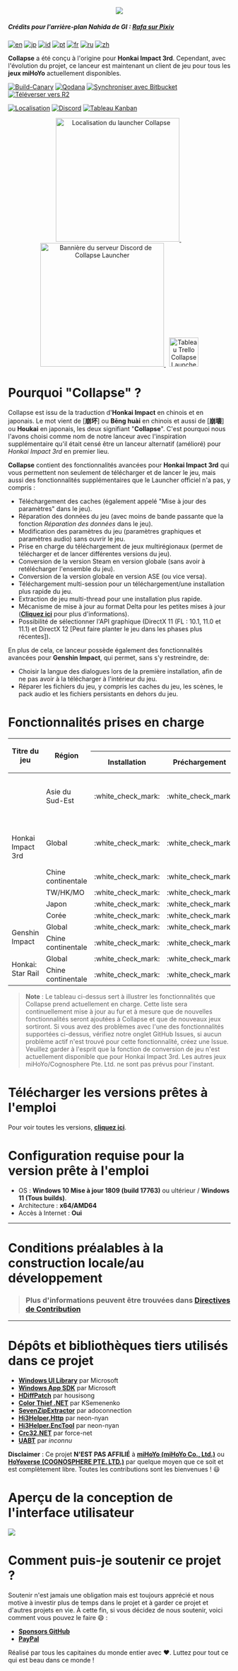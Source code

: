 
<p align="center">
  <img src="https://raw.githubusercontent.com/neon-nyan/CollapseLauncher-Page/main/images/NewBannerv2_color.webp"/>
</p>

##### Crédits pour l'arrière-plan Nahida de GI : [Rafa sur Pixiv](https://www.pixiv.net/en/users/3970196)

[![en](https://img.shields.io/badge/README-en-red.svg)](../../README.md)
[![jp](https://img.shields.io/badge/README-jp-red.svg)](README.ja-jp.md)
[![id](https://img.shields.io/badge/README-id-red.svg)](README.id-id.md)
[![pt](https://img.shields.io/badge/README-pt-red.svg)](README.pt-pt.md)
[![fr](https://img.shields.io/badge/README-fr-red.svg)](README.fr-fr.md)
[![ru](https://img.shields.io/badge/README-ru-red.svg)](README.ru-ru.md)
[![zh](https://img.shields.io/badge/README-zh-red.svg)](README.zh-cn.md)

**Collapse** a été conçu à l'origine pour **Honkai Impact 3rd**. Cependant, avec l'évolution du projet, ce lanceur est maintenant un client de jeu pour tous les **jeux miHoYo** actuellement disponibles.

[![Build-Canary](https://github.com/neon-nyan/Collapse/actions/workflows/build.yml/badge.svg?branch=main)](https://github.com/neon-nyan/Collapse/actions/workflows/build.yml)
[![Qodana](https://github.com/CollapseLauncher/Collapse/actions/workflows/qodana-scan.yml/badge.svg)](https://github.com/CollapseLauncher/Collapse/actions/workflows/qodana-scan.yml)
[![Synchroniser avec Bitbucket](https://github.com/neon-nyan/CollapseLauncher-ReleaseRepo/actions/workflows/sync-to-bitbucket.yml/badge.svg)](https://github.com/neon-nyan/CollapseLauncher-ReleaseRepo/actions/workflows/sync-to-bitbucket.yml)
[![Téléverser vers R2](https://github.com/neon-nyan/CollapseLauncher-ReleaseRepo/actions/workflows/upload-to-r2.yml/badge.svg)](https://github.com/neon-nyan/CollapseLauncher-ReleaseRepo/actions/workflows/upload-to-r2.yml)


[![Localisation](https://img.shields.io/badge/Localisation-Transifex-blue)](https://explore.transifex.com/collapse-launcher/collapse-mainapp/)
[![Discord](https://img.shields.io/badge/Rejoins_la_communauté-Discord-5865F2)](https://discord.gg/vJd2exaS7j)
[![Tableau Kanban](https://img.shields.io/badge/Tableau_Kanban-Trello-white)](https://trello.com/b/rsqrnn15/collapse-launcher-tracker)

<p align="center">
    <a href="https://explore.transifex.com/collapse-launcher/collapse-mainapp/" target="_blank">
       <img src="https://upload.wikimedia.org/wikipedia/commons/f/f7/Transifex_logo.svg" alt="Localisation du launcher Collapse" Width=280/>
	</a>
    &nbsp;
    <a href="https://discord.gg/vJd2exaS7j" target="_blank">
        <img src="https://discordapp.com/api/guilds/1116150300324139131/widget.png?style=banner2" alt="Bannière du serveur Discord de Collapse Launcher" Width=280/>
    </a>
    &nbsp;
    <a href="https://trello.com/b/rsqrnn15/collapse-launcher-tracker" target="_blank">
        <img src="https://cdn.discordapp.com/attachments/593053443761897482/1137795596191797318/logo-gradient-white-trello.svg" alt="Tableau Trello Collapse Launcher" Height=66/>
    </a>
</p>

# Pourquoi "Collapse" ?
Collapse est issu de la traduction d'**Honkai Impact** en chinois et en japonais. Le mot vient de [**崩坏**] ou **Bēng huài** en chinois et aussi de [**崩壊**] ou **Houkai** en japonais, les deux signifiant "**Collapse**". C'est pourquoi nous l'avons choisi comme nom de notre lanceur avec l'inspiration supplémentaire qu'il était censé être un lanceur alternatif (amélioré) pour *Honkai Impact 3rd* en premier lieu.

**Collapse** contient des fonctionnalités avancées pour **Honkai Impact 3rd** qui vous permettent non seulement de télécharger et de lancer le jeu, mais aussi des fonctionnalités supplémentaires que le Launcher officiel n'a pas, y compris :
* Téléchargement des caches (également appelé "Mise à jour des paramètres" dans le jeu).
* Réparation des données du jeu (avec moins de bande passante que la fonction *Réparation des données* dans le jeu).
* Modification des paramètres du jeu (paramètres graphiques et paramètres audio) sans ouvrir le jeu.
* Prise en charge du téléchargement de jeux multirégionaux (permet de télécharger et de lancer différentes versions du jeu).
* Conversion de la version Steam en version globale (sans avoir à retélécharger l'ensemble du jeu).
* Conversion de la version globale en version ASE (ou vice versa).
* Téléchargement multi-session pour un téléchargement/une installation plus rapide du jeu.
* Extraction de jeu multi-thread pour une installation plus rapide.
* Mécanisme de mise à jour au format Delta pour les petites mises à jour ([**Cliquez ici**](https://github.com/neon-nyan/CollapseLauncher/wiki/Update-Game-Region-with-Delta-Patch) pour plus d'informations).
* Possibilité de sélectionner l'API graphique (DirectX 11 (FL : 10.1, 11.0 et 11.1) et DirectX 12 [Peut faire planter le jeu dans les phases plus récentes]).

En plus de cela, ce lanceur possède également des fonctionnalités avancées pour **Genshin Impact**, qui permet, sans s'y restreindre, de:
* Choisir la langue des dialogues lors de la première installation, afin de ne pas avoir à la télécharger à l'intérieur du jeu.
* Réparer les fichiers du jeu, y compris les caches du jeu, les scènes, le pack audio et les fichiers persistants en dehors du jeu.

# Fonctionnalités prises en charge 
<table>
  <thead>
    <tr>
      <th rowspan="2">Titre du jeu</th>
      <th rowspan="2">Région</th>
      <th colspan="7">Fonctionnalités</th>
    </tr>
    <tr>
      <th>Installation</th>
      <th>Préchargement</th>
      <th>Mise à jour</th>
      <th>Réparation du jeu</th>
      <th>Mise à jour du cache</th>
      <th>Paramètres du jeu</th>
      <th>Conversion des régions de jeu</th>
    </tr>
  </thead>
  <tbody>
    <tr>
      <td rowspan="6">Honkai Impact 3rd</td>
      <td>Asie du Sud-Est</td>
      <td>:white_check_mark:</td>
      <td>:white_check_mark:</td>
      <td>:white_check_mark: (Mises à jour normales et au format Delta disponibles)</td>
      <td>:white_check_mark:</td>
      <td>:white_check_mark:</td>
      <td>:white_check_mark:</td>
      <td>:white_check_mark: <br> (De ASE -&gt Global) </td>
    </tr>
    <tr>
      <td>Global</td>
      <td>:white_check_mark:</td>
      <td>:white_check_mark:</td>
      <td>:white_check_mark: (Mises à jour normales et au format Delta disponibles)</td>
      <td>:white_check_mark:</td>
      <td>:white_check_mark:</td>
      <td>:white_check_mark:</td>
      <td>:white_check_mark: <br> (De Steam -&gt; Global) <br> (De Global -&gt; ASE) </td>
    </tr>
    <tr>
      <td>Chine continentale</td>
      <td>:white_check_mark:</td>
      <td>:white_check_mark:</td>
      <td>:white_check_mark:</td>
      <td>:white_check_mark:</td>
      <td>:white_check_mark:</td>
      <td>:white_check_mark:</td>
      <td>N/A</td>
    </tr>
    <tr>
      <td>TW/HK/MO</td>
      <td>:white_check_mark:</td>
      <td>:white_check_mark:</td>
      <td>:white_check_mark:</td>
      <td>:white_check_mark:</td>
      <td>:white_check_mark:</td>
      <td>:white_check_mark:</td>
      <td>N/A</td>
    </tr>
    <tr>
      <td>Japon</td>
      <td>:white_check_mark:</td>
      <td>:white_check_mark:</td>
      <td>:white_check_mark:</td>
      <td>:white_check_mark:</td>
      <td>:white_check_mark:</td>
      <td>:white_check_mark:</td>
      <td>N/A</td>
    </tr>
    <tr>
      <td>Corée</td>
      <td>:white_check_mark:</td>
      <td>:white_check_mark:</td>
      <td>:white_check_mark:</td>
      <td>:white_check_mark:</td>
      <td>:white_check_mark:</td>
      <td>:white_check_mark:</td>
      <td>N/A</td>
    </tr>
    <tr>
      <td rowspan="2">Genshin Impact</td>
      <td>Global</td>
      <td>:white_check_mark:</td>
      <td>:white_check_mark:</td>
      <td>:white_check_mark:</td>
      <td>:white_check_mark:</td>
      <td>N/A</td>
      <td>:white_check_mark:</td>
      <td>N/A</td>
    </tr>
    <tr>
      <td>Chine continentale</td>
      <td>:white_check_mark:</td>
      <td>:white_check_mark:</td>
      <td>:white_check_mark:</td>
      <td>:white_check_mark:</td>
      <td>N/A</td>
      <td>:white_check_mark:</td>
      <td>N/A</td>
    </tr>
    <tr>
      <td rowspan="2">Honkai: Star Rail</td>
      <td>Global</td>
      <td>:white_check_mark:</td>
      <td>:white_check_mark:</td>
      <td>:white_check_mark:</td>
      <td>:white_check_mark:</td>
      <td>:white_check_mark:</td>
      <td>:white_check_mark:</td>
      <td>N/A</td>
    </tr>
    <tr>
      <td>Chine continentale</td>
      <td>:white_check_mark:</td>
      <td>:white_check_mark:</td>
      <td>:white_check_mark:</td>
      <td>:white_check_mark:</td>
      <td>:white_check_mark:</td>
      <td>:white_check_mark:</td>
      <td>N/A</td>
    </tr>
  </tbody>
</table>

> **Note** :
> Le tableau ci-dessus sert à illustrer les fonctionnalités que Collapse prend actuellement en charge. Cette liste sera continuellement mise à jour au fur et à mesure que de nouvelles fonctionnalités seront ajoutées à Collapse et que de nouveaux jeux sortiront. Si vous avez des problèmes avec l'une des fonctionnalités supportées ci-dessus, vérifiez notre onglet GitHub Issues, si aucun problème actif n'est trouvé pour cette fonctionnalité, créez une Issue.
> Veuillez garder à l'esprit que la fonction de conversion de jeu n'est actuellement disponible que pour Honkai Impact 3rd. Les autres jeux miHoYo/Cognosphere Pte. Ltd. ne sont pas prévus pour l'instant.

# Télécharger les versions prêtes à l'emploi
Pour voir toutes les versions, [**cliquez ici**](https://github.com/neon-nyan/CollapseLauncher/releases).

# Configuration requise pour la version prête à l'emploi
- OS : **Windows 10 Mise à jour 1809 (build 17763)** ou ultérieur / **Windows 11 (Tous builds)**.
- Architecture : **x64/AMD64**
- Accès à Internet : **Oui**

***

# Conditions préalables à la construction locale/au développement
> ### Plus d'informations peuvent être trouvées dans [**Directives de Contribution**](https://github.com/neon-nyan/Collapse/blob/main/CONTRIBUTING.md)

***

# Dépôts et bibliothèques tiers utilisés dans ce projet
- [**Windows UI Library**](https://github.com/microsoft/microsoft-ui-xaml) par Microsoft
- [**Windows App SDK**](https://github.com/microsoft/WindowsAppSDK) par Microsoft
- [**HDiffPatch**](https://github.com/sisong/HDiffPatch) par housisong
- [**Color Thief .NET**](https://github.com/neon-nyan/ColorThief) par KSemenenko
- [**SevenZipExtractor**](https://github.com/neon-nyan/SevenZipExtractor) par adoconnection
- [**Hi3Helper.Http**](https://github.com/neon-nyan/Hi3Helper.Http) par neon-nyan
- [**Hi3Helper.EncTool**](https://github.com/neon-nyan/Hi3Helper.EncTool) par neon-nyan
- [**Crc32.NET**](https://github.com/neon-nyan/Crc32.NET) par force-net
- [**UABT**](https://github.com/neon-nyan/UABT) par _inconnu_

**Disclaimer** : Ce projet **N'EST PAS AFFILIÉ** à [**miHoYo (miHoYo Co., Ltd.)**](https://www.mihoyo.com/) ou [**HoYoverse (COGNOSPHERE PTE. LTD.)**](https://www.hoyoverse.com/en-us) par quelque moyen que ce soit et est complètement libre. Toutes les contributions sont les bienvenues ! 😃

# Aperçu de la conception de l'interface utilisateur
![](https://raw.githubusercontent.com/neon-nyan/CollapseLauncher-Page/main/images/UI%20Overview%20RC2.webp)

# Comment puis-je soutenir ce projet ?
Soutenir n'est jamais une obligation mais est toujours apprécié et nous motive à investir plus de temps dans le projet et à garder ce projet et d'autres projets en vie. À cette fin, si vous décidez de nous soutenir, voici comment vous pouvez le faire :smile: :
- **[Sponsors GitHub](https://github.com/sponsors/neon-nyan)**
- **[PayPal](https://paypal.me/neonnyan)**

Réalisé par tous les capitaines du monde entier avec ❤️. Luttez pour tout ce qui est beau dans ce monde !
